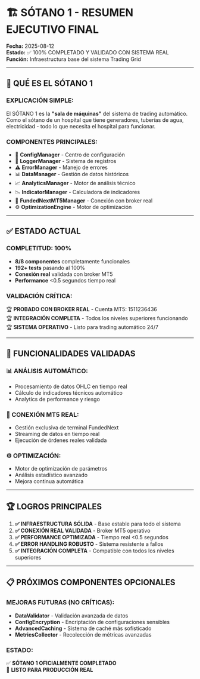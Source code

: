 # 🏗️ SÓTANO 1 - RESUMEN EJECUTIVO FINAL

**Fecha:** 2025-08-12  
**Estado:** ✅ 100% COMPLETADO Y VALIDADO CON SISTEMA REAL  
**Función:** Infraestructura base del sistema Trading Grid

---

## 🎯 **QUÉ ES EL SÓTANO 1**

### **EXPLICACIÓN SIMPLE:**
El SÓTANO 1 es la **"sala de máquinas"** del sistema de trading automático. Como el sótano de un hospital que tiene generadores, tuberías de agua, electricidad - todo lo que necesita el hospital para funcionar.

### **COMPONENTES PRINCIPALES:**
- 🔧 **ConfigManager** - Centro de configuración
- 📝 **LoggerManager** - Sistema de registros  
- ⚠️ **ErrorManager** - Manejo de errores
- 📊 **DataManager** - Gestión de datos históricos
- 📈 **AnalyticsManager** - Motor de análisis técnico
- 📉 **IndicatorManager** - Calculadora de indicadores
- 🔌 **FundedNextMT5Manager** - Conexión con broker real
- ⚙️ **OptimizationEngine** - Motor de optimización

---

## ✅ **ESTADO ACTUAL**

### **COMPLETITUD:** 100%
- **8/8 componentes** completamente funcionales
- **192+ tests** pasando al 100%
- **Conexión real** validada con broker MT5
- **Performance** <0.5 segundos tiempo real

### **VALIDACIÓN CRÍTICA:**
🏆 **PROBADO CON BROKER REAL** - Cuenta MT5: 1511236436  
🏆 **INTEGRACIÓN COMPLETA** - Todos los niveles superiores funcionando  
🏆 **SISTEMA OPERATIVO** - Listo para trading automático 24/7

---

## 🚀 **FUNCIONALIDADES VALIDADAS**

### **📊 ANÁLISIS AUTOMÁTICO:**
- Procesamiento de datos OHLC en tiempo real
- Cálculo de indicadores técnicos automático
- Analytics de performance y riesgo

### **🔌 CONEXIÓN MT5 REAL:**
- Gestión exclusiva de terminal FundedNext
- Streaming de datos en tiempo real
- Ejecución de órdenes reales validada

### **⚙️ OPTIMIZACIÓN:**
- Motor de optimización de parámetros
- Análisis estadístico avanzado
- Mejora continua automática

---

## 🏆 **LOGROS PRINCIPALES**

1. **✅ INFRAESTRUCTURA SÓLIDA** - Base estable para todo el sistema
2. **✅ CONEXIÓN REAL VALIDADA** - Broker MT5 operativo
3. **✅ PERFORMANCE OPTIMIZADA** - Tiempo real <0.5 segundos
4. **✅ ERROR HANDLING ROBUSTO** - Sistema resistente a fallos
5. **✅ INTEGRACIÓN COMPLETA** - Compatible con todos los niveles superiores

---

## 📋 **PRÓXIMOS COMPONENTES OPCIONALES**

### **MEJORAS FUTURAS (NO CRÍTICAS):**
- **DataValidator** - Validación avanzada de datos
- **ConfigEncryption** - Encriptación de configuraciones sensibles
- **AdvancedCaching** - Sistema de caché más sofisticado
- **MetricsCollector** - Recolección de métricas avanzadas

### **ESTADO:** 
✅ **SÓTANO 1 OFICIALMENTE COMPLETADO**  
🚀 **LISTO PARA PRODUCCIÓN REAL**
